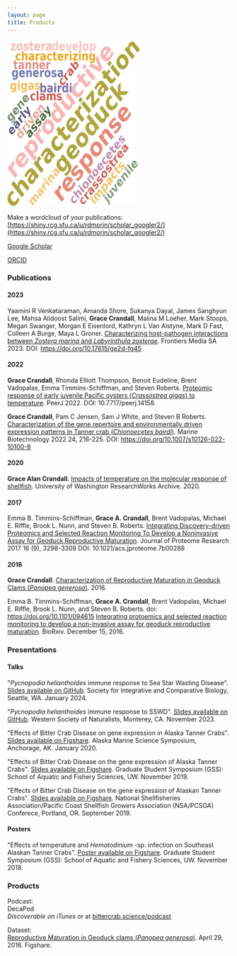 ```yaml
---
layout: page
title: Products
---
```



<img src="/assets/img/publication_wordcloud.png" alt="Juvenile Pycnopodia helianthoides, Cheesy Bob, Jr" width="300"
     height="375" />

Make a wordcloud of your publications: [https://shiny.rcg.sfu.ca/u/rdmorin/scholar_googler2/](https://shiny.rcg.sfu.ca/u/rdmorin/scholar_googler2/)


[Google Scholar](https://scholar.google.com/citations?user=lpQ7TX8AAAAJ&hl=en)     

[ORCID](https://orcid.org/0000-0002-6249-4240)

### Publications

#### 2023

Yaamini R Venkataraman, Amanda Shore, Sukanya Dayal, James Sanghyun Lee, Mahsa Alidoost Salimi, **Grace Crandall**, Malina M Loeher, Mark Stoops, Megan Swanger, Morgan E Eisenlord, Kathryn L Van Alstyne, Mark D Fast, Colleen A Burge, Maya L Groner. [Characterizing host-pathogen interactions between _Zostera marina_ and _Labyrinthula zosterae_](https://cdr.lib.unc.edu/concern/articles/m039kg19q). Frontiers Media SA 2023. DOI: https://doi.org/10.17615/ge2d-fg45

#### 2022

**Grace Crandall**, Rhonda Elliott Thompson, Benoit Eudeline, Brent Vadopalas, Emma Timmins-Schiffman, and Steven Roberts. [Proteomic response of early juvenile Pacific oysters (_Crassostrea gigas_) to temperature](https://peerj.com/articles/14158/). PeerJ 2022. DOI: 10.7717/peerj.14158.

**Grace Crandall**, Pam C Jensen, Sam J White, and Steven B Roberts. [Characterization of the gene repertoire and environmentally driven expression patterns in Tanner crab (_Chionoecetes bairdi_)](https://doi.org/10.1007/s10126-022-10100-8). Marine Biotechnology 2022 24, 216-225. DOI: https://doi.org/10.1007/s10126-022-10100-8

#### 2020

**Grace Alan Crandall**. [Impacts of temperature on the molecular response of shellfish](https://digital.lib.washington.edu/researchworks/handle/1773/46010). University of Washington ResearchWorks Archive. 2020.

#### 2017

Emma B. Timmins-Schiffman, **Grace A. Crandall**, Brent Vadopalas, Michael E. Riffle, Brook L. Nunn, and Steven B. Roberts. [Integrating Discovery-driven Proteomics and Selected Reaction Monitoring To Develop a Noninvasive Assay for Geoduck Reproductive Maturation](https://pubs.acs.org/doi/abs/10.1021/acs.jproteome.7b00288). Journal of Proteome Research 2017 16 (9), 3298-3309
DOI: 10.1021/acs.jproteome.7b00288

#### 2016

**Grace Crandall**. [Characterization of Reproductive Maturation in Geoduck Clams (_Panopea generosa_)](http://owl.fish.washington.edu/scaphapoda/grace/Histology-images/Geoduck_maturation_2015/Crandall-ResearchPaper.pdf). 2016.  

Emma B. Timmins-Schiffman, **Grace A. Crandall**, Brent Vadopalas, Michael E. Riffle, Brook L. Nunn, and Steven B. Roberts. doi: https://doi.org/10.1101/094615
[Integrating protoemics and selected reaction monitoring to develop a non-invasive assay for geoduck reproductive maturation](https://www.biorxiv.org/content/10.1101/094615v1.full). BioRxiv. December 15, 2016.

### Presentations
#### Talks

"_Pycnopodia helianthoides_ immune response to Sea Star Wasting Disease". [Slides available on GitHub](https://github.com/grace-ac/presentations/blob/main/2024/Crandall_SICB_2024.pdf). Society for Integrative and Comparative Biology, Seattle, WA. January 2024.

"_Pycnopodia helianthoides_ immune response to SSWD". [Slides available on GitHub](https://github.com/grace-ac/presentations/blob/main/2023/Crandall_WSN_2023.pdf). Western Society of Naturalists, Monterey, CA. November 2023.

"Effects of Bitter Crab Disease on gene expression in Alaska Tanner Crabs". [Slides available on Figshare](https://figshare.com/articles/presentation/Effects_of_Bitter_Crab_Disease_on_gene_expression_in_Alaska_Tanner_Crabs/11908350). Alaska Marine Science Symposium, Anchorage, AK. January 2020.

"Effects of Bitter Crab Disease on the gene expression of Alaska Tanner Crabs". [Slides available on Figshare](https://figshare.com/articles/presentation/Effects_of_Bitter_Crab_Disease_on_the_gene_expression_of_Alaska_Tanner_Crabs/11120480).
Graduate Student Symposium (GSS): School of Aquatic and Fishery Sciences, UW. November 2019.

"Effects of Bitter Crab Disease on the gene expression of Alaskan Tanner Crabs". [Slides available on Figshare](https://figshare.com/articles/presentation/Effects_of_Bitter_Crab_Disease_on_the_gene_expression_of_Alaskan_Tanner_Crabs/9898916). National Shellfisheries Association/Pacific Coast Shellfish Growers Association (NSA/PCSGA) Conferece, Portland, OR. September 2019.

#### Posters
"Effects of temperature and _Hematodinium_ -sp. infection on Southeast Alaskan Tanner Crabs". [Poster available on Figshare](https://figshare.com/articles/poster/Effects_of_temperature_and_Hematodinium-sp_infection_on_Southeast_Alaskan_Tanner_Crabs/7361375). Graduate Student Symposium (GSS): School of Aquatic and Fishery Sciences, UW. November 2018.

### Products

Podcast:       
DecaPod      
_Discoverable on iTunes_ or at [bittercrab.science/podcast](https://bittercrab.wordpress.com/category/podcast/)

Dataset:       
[Reproductive Maturation in Geoduck clams (_Panopea generosa_)](https://figshare.com/articles/dataset/Reproductive_Maturation_in_Geoduck_clams_Panopea_generosa_/3205975). April 29, 2016. Figshare.
